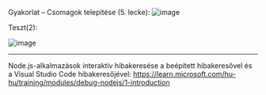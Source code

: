 Gyakorlat – Csomagok telepítése (5. lecke): ![image](https://user-images.githubusercontent.com/79217871/191939258-d4b47573-00e1-4569-a0bd-61c5d080d401.png)

Teszt(2): 


![image](https://user-images.githubusercontent.com/79217871/191944348-79fd78d9-7620-45c8-b67a-e68a27484fc5.png)
__________________________________________________________________________________________________________________
Node.js-alkalmazások interaktív hibakeresése a beépített hibakeresővel és a Visual Studio Code hibakeresőjével: https://learn.microsoft.com/hu-hu/training/modules/debug-nodejs/1-introduction

